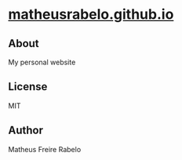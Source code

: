 # [matheusrabelo.github.io](matheusrabelo.github.io)

## About

My personal website

## License

MIT

## Author

Matheus Freire Rabelo
